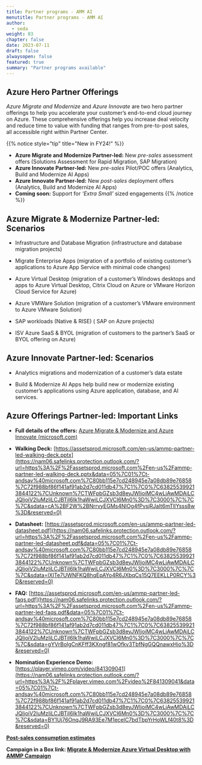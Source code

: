```yaml
---
title: Partner programs - AMM AI
menutitle: Partner programs - AMM AI
author: 
  - seda
weight: 03
chapter: false
date: 2023-07-11
draft: false
alwaysopen: false
featured: true
summary: "Partner programs available"
---
```

## Azure Hero Partner Offerings
*Azure Migrate and Modernize* and *Azure Innovate* are two hero partner offerings to help you accelerate your customer’s end-to-end cloud journey on Azure. These comprehensive offerings help you increase deal velocity and reduce time to value with funding that ranges from pre-to-post sales, all accessible right within Partner Center.

{{% notice style="tip" title="New in FY24!" %}}
-   **Azure Migrate and Modernize Partner-led:** New  _pre-sales_  assessment offers (Solutions Assessment for Rapid Migration, SAP Migration)
-   **Azure Innovate Partner-led:** New  _pre-sales_  Pilot/POC offers (Analytics, Build and Modernize AI Apps)
-   **Azure Innovate Partner-led:** New  _post-sales_  deployment offers (Analytics, Build and Modernize AI Apps)
-   **Coming soon:** Support for *‘Extra Small’* sized engagements
{{% /notice %}}

## Azure Migrate & Modernize Partner-led: Scenarios

* Infrastructure and Database Migration​ (infrastructure and database migration projects)

* Migrate Enterprise Apps (migration of a portfolio of existing customer’s applications to Azure App Service with minimal code changes)

* Azure Virtual Desktop (migration of a customer’s Windows desktops and apps to Azure Virtual Desktop, Citrix Cloud on Azure or VMware Horizon Cloud Service for Azure)

* Azure VMWare Solution (migration of a customer’s VMware environment to Azure VMware Solution)

* SAP workloads (Native & RISE) ( SAP on Azure projects)

* ISV Azure SaaS & BYOL (migration of customers to the partner’s SaaS or BYOL offering on Azure)

## Azure Innovate Partner-led: Scenarios

* Analytics​ migrations and modernization of a customer’s data estate

* Build & Modernize AI Apps help build new or modernize existing customer’s applications using Azure application, database, and AI services.

## Azure Offerings Partner-led: Important Links

* **Full details of the offers:** [Azure Migrate & Modernize and Azure Innovate (microsoft.com)](https://nam06.safelinks.protection.outlook.com/?url=https%3A%2F%2Fpartner.microsoft.com%2Fen-us%2Fpartnership%2Fpartner-incentives%2Fazure-migration-and-modernization-program&data=05%7C01%7Ct-andsav%40microsoft.com%7C80bb115e7cd248945e7a08db89e76858%7C72f988bf86f141af91ab2d7cd011db47%7C1%7C0%7C638255399213844122%7CUnknown%7CTWFpbGZsb3d8eyJWIjoiMC4wLjAwMDAiLCJQIjoiV2luMzIiLCJBTiI6Ik1haWwiLCJXVCI6Mn0%3D%7C3000%7C%7C%7C&sdata=ccsJrw5sfwurERP9FCqh%2F9MtrL7clrktoVvJtBeHGFA%3D&reserved=0)

* **Walking Deck:** [https://assetsprod.microsoft.com/en-us/ammp-partner-led-walking-deck.pptx](https://nam06.safelinks.protection.outlook.com/?url=https%3A%2F%2Fassetsprod.microsoft.com%2Fen-us%2Fammp-partner-led-walking-deck.pptx&data=05%7C01%7Ct-andsav%40microsoft.com%7C80bb115e7cd248945e7a08db89e76858%7C72f988bf86f141af91ab2d7cd011db47%7C1%7C0%7C638255399213844122%7CUnknown%7CTWFpbGZsb3d8eyJWIjoiMC4wLjAwMDAiLCJQIjoiV2luMzIiLCJBTiI6Ik1haWwiLCJXVCI6Mn0%3D%7C3000%7C%7C%7C&sdata=cA%2BF2W%2BNrrvyEGMs4NlOg4fPvsjRJaIt6mTlIYsss8w%3D&reserved=0)

* **Datasheet:** [https://assetsprod.microsoft.com/en-us/ammp-partner-led-datasheet.pdf](https://nam06.safelinks.protection.outlook.com/?url=https%3A%2F%2Fassetsprod.microsoft.com%2Fen-us%2Fammp-partner-led-datasheet.pdf&data=05%7C01%7Ct-andsav%40microsoft.com%7C80bb115e7cd248945e7a08db89e76858%7C72f988bf86f141af91ab2d7cd011db47%7C1%7C0%7C638255399213844122%7CUnknown%7CTWFpbGZsb3d8eyJWIjoiMC4wLjAwMDAiLCJQIjoiV2luMzIiLCJBTiI6Ik1haWwiLCJXVCI6Mn0%3D%7C3000%7C%7C%7C&sdata=lXITe7UWNFKQ8hqEpAYo4R6JXbqCs15Q7EEKLLP0RCY%3D&reserved=0)

* **FAQ:** [https://assetsprod.microsoft.com/en-us/ammp-partner-led-faqs.pdf](https://nam06.safelinks.protection.outlook.com/?url=https%3A%2F%2Fassetsprod.microsoft.com%2Fen-us%2Fammp-partner-led-faqs.pdf&data=05%7C01%7Ct-andsav%40microsoft.com%7C80bb115e7cd248945e7a08db89e76858%7C72f988bf86f141af91ab2d7cd011db47%7C1%7C0%7C638255399213844122%7CUnknown%7CTWFpbGZsb3d8eyJWIjoiMC4wLjAwMDAiLCJQIjoiV2luMzIiLCJBTiI6Ik1haWwiLCJXVCI6Mn0%3D%7C3000%7C%7C%7C&sdata=gYVrBolgCnKFff3KXngf81wOfkv3TbfNgGQQnawxHio%3D&reserved=0)

* **Nomination Experience Demo:** [https://player.vimeo.com/video/841309041](https://nam06.safelinks.protection.outlook.com/?url=https%3A%2F%2Fplayer.vimeo.com%2Fvideo%2F841309041&data=05%7C01%7Ct-andsav%40microsoft.com%7C80bb115e7cd248945e7a08db89e76858%7C72f988bf86f141af91ab2d7cd011db47%7C1%7C0%7C638255399213844122%7CUnknown%7CTWFpbGZsb3d8eyJWIjoiMC4wLjAwMDAiLCJQIjoiV2luMzIiLCJBTiI6Ik1haWwiLCJXVCI6Mn0%3D%7C3000%7C%7C%7C&sdata=BY1Uj76OnqJ9RA93Ee7M1ecelC7bdTbpYrHoWLf40t8%3D&reserved=0)

**[Post-sales consumption estimates](https://aka.ms/AMMpartnersuccess)**

**Campaign in a Box link: [Migrate & Modernize Azure Virtual Desktop with AMMP Campaign](https://nam06.safelinks.protection.outlook.com/?url=https%3A%2F%2Fpartner.microsoft.com%2Fen-US%2Fasset%2Fcollection%2Fmigrate-modernize-avd-ammp-campaign%23%2F&data=05%7C01%7Cfcortella%40microsoft.com%7Cdd4d9b9102df4912cb6b08db91c7dc06%7C72f988bf86f141af91ab2d7cd011db47%7C1%7C0%7C638264059801617898%7CUnknown%7CTWFpbGZsb3d8eyJWIjoiMC4wLjAwMDAiLCJQIjoiV2luMzIiLCJBTiI6Ik1haWwiLCJXVCI6Mn0%3D%7C3000%7C%7C%7C&sdata=F3ZTTEPSztOa9SBlKhvoxqyWrFPwtHss1mbBXg9sKjQ%3D&reserved=0)**
